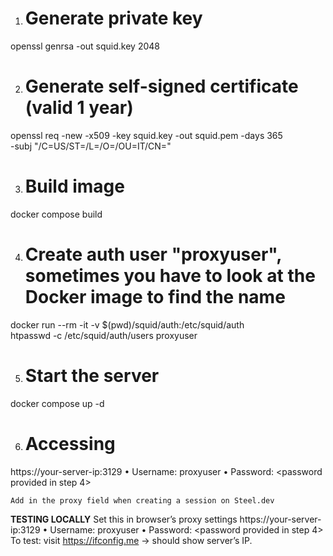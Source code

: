 1. # Generate private key
openssl genrsa -out squid.key 2048

2. # Generate self-signed certificate (valid 1 year)
openssl req -new -x509 -key squid.key -out squid.pem -days 365 \
  -subj "/C=US/ST=<State>/L=<City>/O=<Org Name>/OU=IT/CN=<your-server-ip>"

3. # Build image
docker compose build

4. # Create auth user "proxyuser", sometimes you have to look at the Docker image to find the name
docker run --rm -it -v $(pwd)/squid/auth:/etc/squid/auth <image-name> \
    htpasswd -c /etc/squid/auth/users proxyuser

5. # Start the server
docker compose up -d


6. # Accessing
  https://your-server-ip:3129
	•	Username: proxyuser
	•	Password: <password provided in step 4>

	Add in the proxy field when creating a session on Steel.dev


**TESTING LOCALLY**
Set this in browser’s proxy settings
  https://your-server-ip:3129
	•	Username: proxyuser
	•	Password: <password provided in step 4>
To test: visit https://ifconfig.me → should show server’s IP.
